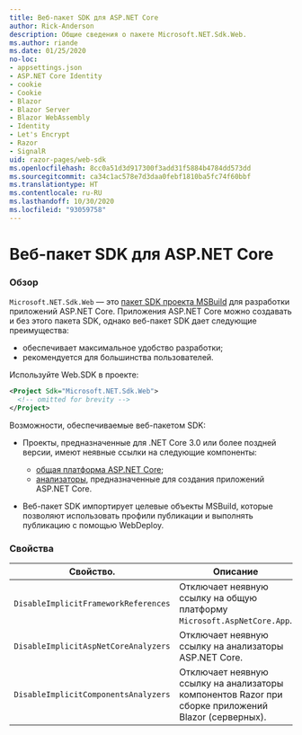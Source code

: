 ```yaml
---
title: Веб-пакет SDK для ASP.NET Core
author: Rick-Anderson
description: Общие сведения о пакете Microsoft.NET.Sdk.Web.
ms.author: riande
ms.date: 01/25/2020
no-loc:
- appsettings.json
- ASP.NET Core Identity
- cookie
- Cookie
- Blazor
- Blazor Server
- Blazor WebAssembly
- Identity
- Let's Encrypt
- Razor
- SignalR
uid: razor-pages/web-sdk
ms.openlocfilehash: 8cc0a51d3d917300f3add31f5884b4784dd573dd
ms.sourcegitcommit: ca34c1ac578e7d3daa0febf1810ba5fc74f60bbf
ms.translationtype: HT
ms.contentlocale: ru-RU
ms.lasthandoff: 10/30/2020
ms.locfileid: "93059758"
---
```

# <a name="aspnet-core-web-sdk"></a>Веб-пакет SDK для ASP.NET Core

### <a name="overview"></a>Обзор

`Microsoft.NET.Sdk.Web` — это [пакет SDK проекта MSBuild](/visualstudio/msbuild/how-to-use-project-sdk) для разработки приложений ASP.NET Core. Приложения ASP.NET Core можно создавать и без этого пакета SDK, однако веб-пакет SDK дает следующие преимущества:

* обеспечивает максимальное удобство разработки;
* рекомендуется для большинства пользователей.

Используйте Web.SDK в проекте:

  ```xml
  <Project Sdk="Microsoft.NET.Sdk.Web">
    <!-- omitted for brevity -->
  </Project>
  ```

Возможности, обеспечиваемые веб-пакетом SDK:

* Проекты, предназначенные для .NET Core 3.0 или более поздней версии, имеют неявные ссылки на следующие компоненты:

  * [общая платформа ASP.NET Core](xref:fundamentals/metapackage-app);
  * [анализаторы](/visualstudio/extensibility/getting-started-with-roslyn-analyzers), предназначенные для создания приложений ASP.NET Core.
* Веб-пакет SDK импортирует целевые объекты MSBuild, которые позволяют использовать профили публикации и выполнять публикацию с помощью WebDeploy.

### <a name="properties"></a>Свойства

| Свойство. | Описание |
| -------- | ----------- |
| `DisableImplicitFrameworkReferences` | Отключает неявную ссылку на общую платформу `Microsoft.AspNetCore.App`. |
| `DisableImplicitAspNetCoreAnalyzers` | Отключает неявную ссылку на анализаторы ASP.NET Core. |
| `DisableImplicitComponentsAnalyzers` | Отключает неявную ссылку на анализаторы компонентов Razor при сборке приложений Blazor (серверных). |